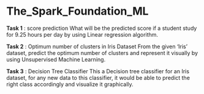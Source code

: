 # The_Spark_Foundation_ML
**Task 1** : score prediction
        What will be the predicted score if a student study for 9.25 hours per day by using Linear regression algorithm.
        
**Task 2** : Optimum number of clusters in Iris Dataset
        From the given ‘Iris’ dataset, predict the optimum number of clusters and represent it visually by using Unsupervised Machine Learning.
        
**Task 3** : Decision Tree Classifier
        This a Decision tree classifier for an Iris dataset, for any new data to this classifier, it would be able to predict the right class accordingly and visualize it  graphically.
